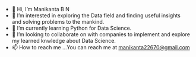 - 👋 Hi, I’m Manikanta B N
- 👀 I’m interested in exploring the Data field and finding useful insights and solving problems to the mankind.
- 🌱 I’m currently learning Python for Data Science.
- 💞️ I’m looking to collaborate on with companies to implement and explore my learned knwledge about Data Science.
- 📫 How to reach me ...You can reach me at manikanta22670@gmail.com

<!---
Manichethu/Manichethu is a ✨ special ✨ repository because its `README.md` (this file) appears on your GitHub profile.
You can click the Preview link to take a look at your changes.
--->
